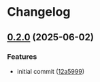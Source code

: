 # Changelog

## [0.2.0](https://github.com/DASPRiD/jsonapi-serde-js/compare/core-v0.1.0...core-v0.2.0) (2025-06-02)


### Features

* initial commit ([12a5999](https://github.com/DASPRiD/jsonapi-serde-js/commit/12a599968253385f51be79d8dc7e3e5f48100ee7))
